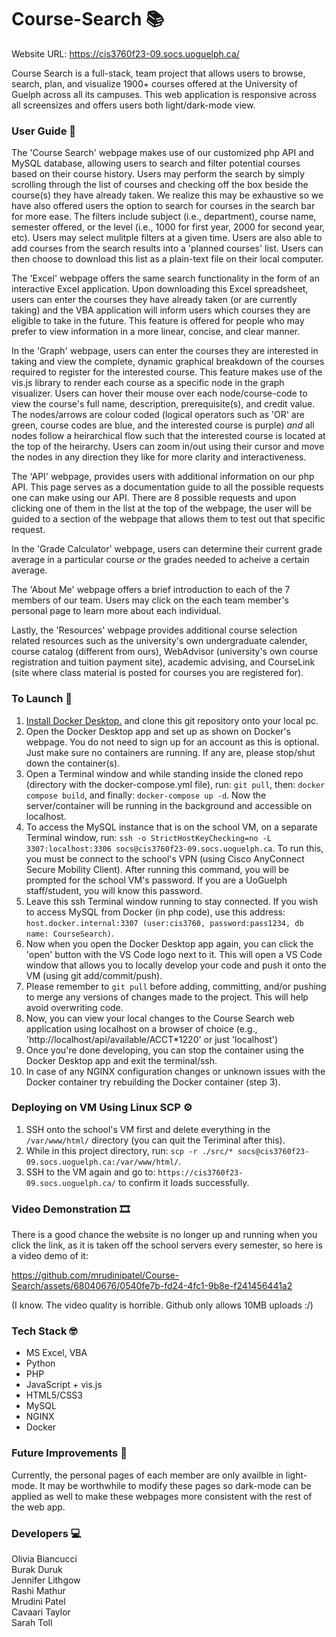 # Course-Search 📚
Website URL: https://cis3760f23-09.socs.uoguelph.ca/

Course Search is a full-stack, team project that allows users to browse, search, plan, and visualize 1900+ courses offered at the University of Guelph across all its campuses. This web application is responsive across all screensizes and offers users both light/dark-mode view.   

### User Guide 📍
The 'Course Search' webpage makes use of our customized php API and MySQL database, allowing users to search and filter potential courses based on their course history. Users may perform the search by simply scrolling through the list of courses and checking off the box beside the course(s) they have already taken. We realize this may be exhaustive so we have also offered users the option to search for courses in the search bar for more ease. The filters include subject (i.e., department), course name, semester offered, or the level (i.e., 1000 for first year, 2000 for second year, etc). Users may select mulitple filters at a given time. Users are also able to add courses from the search results into a 'planned courses' list. Users can then choose to download this list as a plain-text file on their local computer.

The 'Excel' webpage offers the same search functionality in the form of an interactive Excel application. Upon downloading this Excel spreadsheet, users can enter the courses they have already taken (or are currently taking) and the VBA application will inform users which courses they are eligible to take in the future. This feature is offered for people who may prefer to view information in a more linear, concise, and clear manner.

In the 'Graph' webpage, users can enter the courses they are interested in taking and view the complete, dynamic graphical breakdown of the courses required to register for the interested course. This feature makes use of the vis.js library to render each course as a specific node in the graph visualizer. Users can hover their mouse over each node/course-code to view the course's full name, description, prerequisite(s), and credit value. The nodes/arrows are colour coded (logical operators such as 'OR' are green, course codes are blue, and the interested course is purple) _and_ all nodes follow a heirarchical flow such that the interested course is located at the top of the heirarchy. Users can zoom in/out using their cursor and move the nodes in any direction they like for more clarity and interactiveness.

The 'API' webpage, provides users with additional information on our php API. This page serves as a documentation guide to all the possible requests one can make using our API. There are 8 possible requests and upon clicking one of them in the list at the top of the webpage, the user will be guided to a section of the webpage that allows them to test out that specific request.

In the 'Grade Calculator' webpage, users can determine their current grade average in a particular course _or_ the grades needed to acheive a certain average.

The 'About Me' webpage offers a brief introduction to each of the 7 members of our team. Users may click on the each team member's personal page to learn more about each individual.

Lastly, the 'Resources' webpage provides additional course selection related resources such as the university's own undergraduate calender, course catalog (different from ours), WebAdvisor (university's own course registration and tuition payment site), academic advising, and CourseLink (site where class material is posted for courses you are registered for).

### To Launch 🚀
1. [Install Docker Desktop.](https://www.docker.com/products/docker-desktop/) and clone this git repository onto your local pc.
2. Open the Docker Desktop app and set up as shown on Docker's webpage. You do not need to sign up for an account as this is optional. Just make sure no containers are running. If any are, please stop/shut down the container(s).
3. Open a Terminal window and while standing inside the cloned repo (directory with the docker-compose.yml file), run: ```git pull```, then: ```docker compose build```, and finally: ```docker-compose up -d```. Now the server/container will be running in the background and accessible on localhost.
4. To access the MySQL instance that is on the school VM, on a separate Terminal window, run: ```ssh -o StrictHostKeyChecking=no -L 3307:localhost:3306 socs@cis3760f23-09.socs.uoguelph.ca```. To run this, you must be connect to the school's VPN (using Cisco AnyConnect Secure Mobility Client). After running this command, you will be prompted for the school VM's password. If you are a UoGuelph staff/student, you will know this password.
5. Leave this ssh Terminal window running to stay connected. If you wish to access MySQL from Docker (in php code), use this address: ```host.docker.internal:3307 (user:cis3760, password:pass1234, db name: CourseSearch)```.
6. Now when you open the Docker Desktop app again, you can click the 'open' button with the VS Code logo next to it. This will open a VS Code window that allows you to locally develop your code and push it onto the VM (using git add/commit/push).
7. Please remember to ```git pull``` before adding, committing, and/or pushing to merge any versions of changes made to the project. This will help avoid overwriting code.
8. Now, you can view your local changes to the Course Search web application using localhost on a browser of choice (e.g., 'http://localhost/api/available/ACCT*1220' or just 'localhost')
9. Once you're done developing, you can stop the container using the Docker Desktop app and exit the terminal/ssh.
10. In case of any NGINX configuration changes or unknown issues with the Docker container try rebuilding the Docker container (step 3).

### Deploying on VM Using Linux SCP ⚙️
1. SSH onto the school's VM first and delete everything in the ```/var/www/html/``` directory (you can quit the Teriminal after this).
2. While in this project directory, run: ```scp -r ./src/* socs@cis3760f23-09.socs.uoguelph.ca:/var/www/html/```.
3. SSH to the VM again and go to: ```https://cis3760f23-09.socs.uoguelph.ca/``` to confirm it loads successfully.

### Video Demonstration 🎞
There is a good chance the website is no longer up and running when you click the link, as it is taken off the school servers every semester, so here is a video demo of it:

https://github.com/mrudinipatel/Course-Search/assets/68040676/0540fe7b-fd24-4fc1-9b8e-f241456441a2

(I know. The video quality is horrible. Github only allows 10MB uploads :/)

### Tech Stack 🤓
- MS Excel, VBA
- Python
- PHP
- JavaScript + vis.js
- HTML5/CSS3
- MySQL
- NGINX
- Docker

### Future Improvements 🔮
Currently, the personal pages of each member are only availble in light-mode. It may be worthwhile to modify these pages so dark-mode can be applied as well to make these webpages more consistent with the rest of the web app.

### Developers 💻
Olivia Biancucci  
Burak Duruk  
Jennifer Lithgow  
Rashi Mathur  
Mrudini Patel  
Cavaari Taylor  
Sarah Toll  
